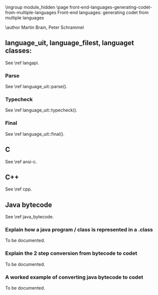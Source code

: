 \ingroup module_hidden 
\page front-end-languages-generating-codet-from-multiple-languages Front-end languages: generating codet from multiple languages

\author Martin Brain, Peter Schrammel

## language_uit, language_filest, languaget classes: ##

See \ref langapi.

### Parse ###

See \ref language_uit::parse().

### Typecheck ###

See \ref language_uit::typecheck().

### Final ###

See \ref language_uit::final().

## C ##

See \ref ansi-c.

## C++ ##

See \ref cpp.

## Java bytecode ##

See \ref java_bytecode.

### Explain how a java program / class is represented in a .class ###

To be documented.

### Explain the 2 step conversion from bytecode to codet ###

To be documented.

### A worked example of converting java bytecode to codet ###

To be documented.
